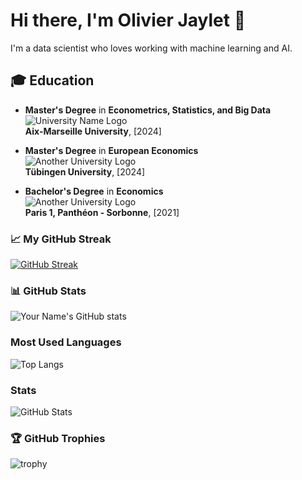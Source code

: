 # Hi there, I'm Olivier Jaylet 👋

I'm a data scientist who loves working with machine learning and AI.

## 🎓 Education

- **Master's Degree** in **Econometrics, Statistics, and Big Data**  
  ![University Name Logo](https://www.amse-aixmarseille.fr/sites/default/files/amse_logo.svg)  
  **Aix-Marseille University**, [2024]

- **Master's Degree** in **European Economics**  
  ![Another University Logo](https://www.iapb.org/wp-content/uploads/2020/09/The-Eberhard-Karls-University-of-Tubingen.png)  
  **Tübingen University**, [2024]

- **Bachelor's Degree** in **Economics**  
  ![Another University Logo](https://upload.wikimedia.org/wikipedia/commons/9/99/Logo_of_the_Pantheon-Sorbonne_University_in_Paris.png)  
  **Paris 1, Panthéon - Sorbonne**, [2021]


### 📈 My GitHub Streak
[![GitHub Streak](http://github-readme-streak-stats.herokuapp.com?user=Olivierjaylet&theme=dark&date_format=M%20j%5B%2C%20Y%5D)](https://git.io/streak-stats)

### 📊 GitHub Stats
![Your Name's GitHub stats](https://github-readme-stats.vercel.app/api?username=Olivierjaylet&show_icons=true&theme=radical)

### Most Used Languages
![Top Langs](https://github-readme-stats.vercel.app/api/top-langs/?username=Olivierjaylet&layout=compact&theme=radical)

### Stats
![GitHub Stats](https://github-readme-stats.vercel.app/api?username=Olivierjaylet&show_icons=true&theme=radical)

### 🏆 GitHub Trophies
![trophy](https://github-profile-trophy.vercel.app/?username=Olivierjaylet&theme=dracula)

<!--
**Olivierjaylet/Olivierjaylet** is a ✨ _special_ ✨ repository because its `README.md` (this file) appears on your GitHub profile.

Here are some ideas to get you started:

- 🔭 I’m currently working on ...
- 🌱 I’m currently learning ...
- 👯 I’m looking to collaborate on ...
- 🤔 I’m looking for help with ...
- 💬 Ask me about ...
- 📫 How to reach me: ...
- 😄 Pronouns: ...
- ⚡ Fun fact: ...
-->
